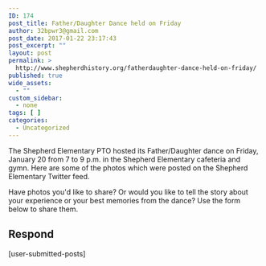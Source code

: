 ```yaml
---
ID: 174
post_title: Father/Daughter Dance held on Friday
author: 32bpwr3@gmail.com
post_date: 2017-01-22 23:17:43
post_excerpt: ""
layout: post
permalink: >
  http://www.shepherdhistory.org/fatherdaughter-dance-held-on-friday/
published: true
wide_assets:
  - ""
custom_sidebar:
  - none
tags: [ ]
categories:
  - Uncategorized
---
```

The Shepherd Elementary PTO hosted its Father/Daughter dance on Friday, January 20 from 7 to 9 p.m. in the Shepherd Elementary cafeteria and gymn. Here are some of the photos which were posted on the Shepherd Elementary Twitter feed.

Have photos you'd like to share? Or would  you like to tell the story about your experience or your best memories from the dance? Use the form below to share them.

## Respond

[user-submitted-posts]